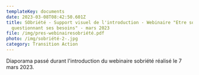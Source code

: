 ```yaml
---
templateKey: documents
date: 2023-03-08T08:42:50.601Z
title: SObriété - Support visuel de l'introduction - Webinaire "Etre sobre en
  questionnant ses besoins" - mars 2023
file: /img/pres-webinairesobriété.pdf
photo: /img/sobriété-2-.jpg
category: Transition Action
---
```

Diaporama passé durant l'introduction du webinaire sobriété réalisé le 7 mars 2023.